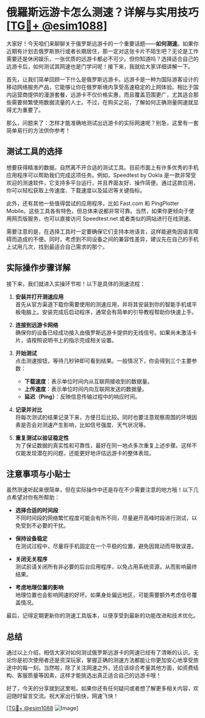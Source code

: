 # 俄羅斯远游卡怎么测速？详解与实用技巧[[TG💪+ @esim1088](https://t.me/s/esim1088)]

大家好！今天咱们来聊聊关于俄罗斯远游卡的一个重要话题——**如何测速**。如果你近期有计划去俄罗斯旅行或者长期居住，那一定对这张卡片不陌生吧？无论是工作需要还是休闲娱乐，一张优质的远游卡都必不可少。但你知道吗？选择适合自己的远游卡后，如何测试其网速也是门学问呢！接下来，我就给大家详细讲解一下。

首先，让我们简单回顾一下什么是俄罗斯远游卡。远游卡是一种为国际游客设计的移动网络服务产品，它能够让你在俄罗斯境内享受高速稳定的上网体验。相比于国内运营商提供的漫游套餐，远游卡不仅价格实惠，而且覆盖范围更广，尤其适合那些需要频繁使用数据流量的人士。不过，在购买之前，了解如何正确测量网速就显得尤为重要了。

那么，问题来了：怎样才能准确地测试出远游卡的实际网速呢？别急，这里有一套简单易行的方法供你参考！

## 测试工具的选择

想要获得精准的数据，自然离不开合适的测试工具。目前市面上有许多优秀的手机应用程序可以帮助我们完成这项任务。例如，Speedtest by Ookla 是一款非常受欢迎的测速软件，它支持多平台运行，并且界面友好、操作简便。通过这款应用，你可以轻松获取上传速度、下载速度以及延迟等关键指标。

此外，还有其他一些值得尝试的应用程序，比如 Fast.com 和 PingPlotter Mobile。这些工具各有特色，但总体来说都非常可靠。当然，如果你更倾向于使用网页版服务，也可以直接访问 Speedtest.net 或者类似的网站进行在线测速。

需要注意的是，在选择工具时一定要确保它们支持本地语言，这样能避免因语言障碍而造成的不便。同时，考虑到不同设备之间的兼容性差异，建议先在自己的手机上试用几次，找到最适合自己需求的那个。

## 实际操作步骤详解

接下来，我们就进入实操环节啦！以下是具体的测速流程：

1. **安装并打开测速应用**  
   首先从官方渠道下载你需要使用的测速应用，并将其安装到你的智能手机或平板电脑上。安装完成后启动程序，通常会有简单的引导教程帮助你快速上手。

2. **连接到远游卡网络**  
   确保你的设备已经成功接入由俄罗斯远游卡提供的无线信号。如果尚未激活卡片，请按照说明书上的指示完成相关设置。

3. **开始测试**  
   点击测速按钮，等待几秒钟即可看到结果。一般情况下，你会得到三个主要参数：
   - **下载速度**：表示单位时间内从互联网接收到的数据量。
   - **上传速度**：表示单位时间内向互联网发送的数据量。
   - **延迟（Ping）**：反映信息传输过程中的响应时间。

4. **记录并对比**  
   将每次测试的结果记录下来，方便日后比较。同时也要注意观察周围的环境因素是否会对测速产生影响，比如信号强度、天气状况等。

5. **重复测试以验证稳定性**  
   为了保证数据的真实性和可靠性，最好在同一地点多次重复上述步骤。这样不仅能发现潜在的问题，还能更好地评估远游卡的整体表现。

## 注意事项与小贴士

虽然测速听起来很简单，但在实际操作中还是存在不少需要注意的地方哦！以下几点希望对你有所帮助：

- **选择合适的时间段**  
  不同时间段的网络繁忙程度可能会有所不同，尽量避开高峰时段进行测试，以免受到不必要的干扰。

- **保持设备稳定**  
  在测试过程中，尽量将手机固定在一个平稳的位置，避免因晃动而导致误差。

- **关闭无关程序**  
  测试前请关闭所有非必要的后台应用程序，以免占用系统资源，从而影响最终结果。

- **考虑地理位置的影响**  
  地理位置也会影响网速的好坏。如果身处偏远地区，可能需要额外考虑信号覆盖情况。

最后，记得定期更新你的测速工具版本，以便享受到最新的功能改进和技术优化。

## 总结

通过以上介绍，相信大家对如何测试俄罗斯远游卡的网速已经有了清晰的认识。无论你是初次使用者还是资深玩家，掌握正确的测速方法都能让你更加安心地享受旅途中的每一刻。当然啦，除了关注网速之外，还应该综合考量其他方面，如资费结构、客服质量等因素，这样才能挑选出真正适合自己的远游卡哦！

好了，今天的分享就到这里啦。如果你还有任何疑问或者想了解更多相关内容，欢迎随时留言交流。祝大家出行愉快，网速飞快！

[[TG💪+ @esim1088](https://t.me/s/esim1088) ![Image](https://i.postimg.cc/4NQfJmqS/Snipaste-2025-05-13-00-14-12.png)]